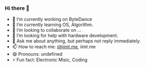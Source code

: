 ### Hi there 👋

- 🔭 I’m currently working on ByteDance
- 🌱 I’m currently learning OS, Algorithm.
- 👯 I’m looking to collaborate on ...
- 🤔 I’m looking for help with hardware development.
- 💬 Ask me about anything, but perhaps not reply immediately.
- 📫 How to reach me: i@iimt.me, iimt.me
- 😄 Pronouns: undefined
- ⚡ Fun fact: Electronic Misic, Coding
<!--
**i1mT/i1mT** is a ✨ _special_ ✨ repository because its `README.md` (this file) appears on your GitHub profile.
-->
